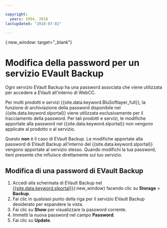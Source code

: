 ```yaml
---

copyright:
  years: 1994, 2018
lastupdated: "2018-07-02"

---
```

{:new_window: target="_blank"}

# Modifica della password per un servizio EVault Backup

Ogni servizio EVault Backup ha una password associata che viene utilizzata per accedere a EVault all'interno di WebCC. 

Per molti prodotti e servizi {{site.data.keyword.BluSoftlayer_full}}, la funzione di archiviazione della password disponibile nel {{site.data.keyword.slportal}} viene utilizzata esclusivamente per il tracciamento della password. Per tali prodotti e servizi, le modifiche apportate alla password nel {{site.data.keyword.slportal}} non vengono applicate al prodotto o al servizio.  

Questo **non** è il caso di EVault Backup. Le modifiche apportate alla password di EVault Backup all'interno del {{site.data.keyword.slportal}} vengono apportate al servizio stesso. Quando modifichi la tua password, tieni presente che influisce direttamente sul tuo servizio. 

## Modifica di una password di EVault Backup

1. Accedi alla schermata di EVault Backup nel [{{site.data.keyword.slportal}}](https://control.softlayer.com/){:new_window} facendo clic su **Storage** > **Backup**.
2. Fai clic in qualsiasi punto della riga per il servizio EVault Backup desiderato per espandere la vista.
3. Fai clic su **Show** per visualizzare la password corrente.
4. Immetti la nuova password nel campo **Password**.
5. Fai clic su **Update**.
